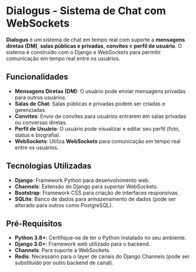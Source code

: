 # **Dialogus - Sistema de Chat com WebSockets**

**Dialogus** é um sistema de chat em tempo real com suporte a **mensagens diretas (DM)**, **salas públicas e privadas**, **convites** e **perfil de usuário**. O sistema é construído com o Django e WebSockets para permitir comunicação em tempo real entre os usuários.

## **Funcionalidades**
- **Mensagens Diretas (DM)**: O usuário pode enviar mensagens privadas para outros usuários.
- **Salas de Chat**: Salas públicas e privadas podem ser criadas e gerenciadas.
- **Convites**: Envio de convites para usuários entrarem em salas privadas ou conversas diretas.
- **Perfil de Usuário**: O usuário pode visualizar e editar seu perfil (foto, status e biografia).
- **WebSockets**: Utiliza **WebSockets** para comunicação em tempo real entre os usuários.

## **Tecnologias Utilizadas**
- **Django**: Framework Python para desenvolvimento web.
- **Channels**: Extensão do Django para suportar WebSockets.
- **Bootstrap**: Framework CSS para criação de interfaces responsivas.
- **SQLite**: Banco de dados para armazenamento de dados (pode ser alterado para outros como PostgreSQL).

## **Pré-Requisitos**
- **Python 3.8+**: Certifique-se de ter o Python instalado no seu ambiente.
- **Django 3.0+**: Framework web utilizado para o backend.
- **Channels**: Para suporte a WebSockets.
- **Redis**: Necessário para o layer de canais do Django Channels (pode ser substituído por outro backend de canal).
